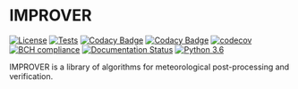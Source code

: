 # IMPROVER

[![License](https://img.shields.io/badge/License-BSD%203--Clause-blue.svg)](https://opensource.org/licenses/BSD-3-Clause)
[![Tests](https://github.com/metoppv/improver/workflows/Tests/badge.svg)](https://github.com/metoppv/improver/actions?query=branch%3Amaster)
[![Codacy Badge](https://api.codacy.com/project/badge/Grade/f7dcb46e8e1b4110b3d194dba03fe526)](https://www.codacy.com/app/metoppv_tech/improver?utm_source=github.com&amp;utm_medium=referral&amp;utm_content=metoppv/improver&amp;utm_campaign=Badge_Grade)
[![Codacy Badge](https://api.codacy.com/project/badge/Coverage/f7dcb46e8e1b4110b3d194dba03fe526)](https://www.codacy.com/app/metoppv_tech/improver?utm_source=github.com&utm_medium=referral&utm_content=metoppv/improver&utm_campaign=Badge_Coverage)
[![codecov](https://codecov.io/gh/metoppv/improver/branch/master/graph/badge.svg)](https://codecov.io/gh/metoppv/improver)
[![BCH compliance](https://bettercodehub.com/edge/badge/metoppv/improver?branch=master)](https://bettercodehub.com/results/metoppv/improver)
[![Documentation Status](https://readthedocs.org/projects/improver/badge/?version=latest)](http://improver.readthedocs.io/en/latest/?badge=latest)
[![Python 3.6](https://img.shields.io/badge/python-3.6-blue.svg)](https://www.python.org/downloads/release/python-360/)

IMPROVER is a library of algorithms for meteorological post-processing and verification.
